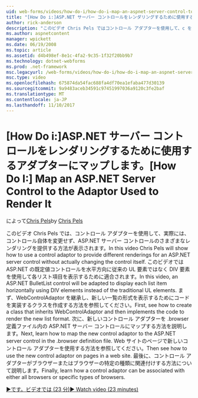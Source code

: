 ```yaml
---
uid: web-forms/videos/how-do-i/how-do-i-map-an-aspnet-server-control-to-the-adaptor-used-to-render-it
title: "[How Do i:]ASP.NET サーバー コントロールをレンダリングするために使用するアダプターにマップ |Microsoft ドキュメント"
author: rick-anderson
description: "このビデオ Chris Pels ではコントロール アダプターを使用して、c を実際に変更することがなく ASP.NET サーバー コントロールのさまざまなレンダリングを提供する方法を表示しています."
ms.author: aspnetcontent
manager: wpickett
ms.date: 06/19/2008
ms.topic: article
ms.assetid: d4b498ef-8e1c-4fa2-9c35-1f32f20bb9b7
ms.technology: dotnet-webforms
ms.prod: .net-framework
msc.legacyurl: /web-forms/videos/how-do-i/how-do-i-map-an-aspnet-server-control-to-the-adaptor-used-to-render-it
msc.type: video
ms.openlocfilehash: 675874da54fac688fa4df70ea1efaba477d30139
ms.sourcegitcommit: 9a9483aceb34591c97451997036a9120c3fe2baf
ms.translationtype: MT
ms.contentlocale: ja-JP
ms.lasthandoff: 11/10/2017
---
```

<a name="how-do-i-map-an-aspnet-server-control-to-the-adaptor-used-to-render-it"></a><span data-ttu-id="375ae-103">[How Do i:]ASP.NET サーバー コントロールをレンダリングするために使用するアダプターにマップします。</span><span class="sxs-lookup"><span data-stu-id="375ae-103">[How Do I:] Map an ASP.NET Server Control to the Adaptor Used to Render It</span></span>
====================
<span data-ttu-id="375ae-104">によって[Chris Pels](https://twitter.com/chrispels)</span><span class="sxs-lookup"><span data-stu-id="375ae-104">by [Chris Pels](https://twitter.com/chrispels)</span></span>

<span data-ttu-id="375ae-105">このビデオ Chris Pels では、コントロール アダプターを使用して、実際には、コントロール自体を変更せず、ASP.NET サーバー コントロールのさまざまなレンダリングを提供する方法が表示されます。</span><span class="sxs-lookup"><span data-stu-id="375ae-105">In this video Chris Pels will show how to use a control adaptor to provide different renderings for an ASP.NET server control without actually changing the control itself.</span></span> <span data-ttu-id="375ae-106">このビデオでは ASP.NET の既定値コントロールを水平方向に従来の UL 要素ではなく DIV 要素を使用して各リスト項目を表示するために適合されます。</span><span class="sxs-lookup"><span data-stu-id="375ae-106">In this video, an ASP.NET BulletList control will be adapted to display each list item horizontally using DIV elements instead of the traditional UL elements.</span></span> <span data-ttu-id="375ae-107">まず、WebControlAdaptor を継承し、新しい一覧の形式を表示するためにコードを実装するクラスを作成する方法を参照してください。</span><span class="sxs-lookup"><span data-stu-id="375ae-107">First, see how to create a class that inherits WebControlAdaptor and then implements the code to render the new list format.</span></span> <span data-ttu-id="375ae-108">次に、新しいコントロール アダプターを .browser 定義ファイル内の ASP.NET サーバー コントロールにマップする方法を説明します。</span><span class="sxs-lookup"><span data-stu-id="375ae-108">Next, learn how to map the new control adaptor to the ASP.NET server control in the .browser definition file.</span></span> <span data-ttu-id="375ae-109">Web サイトのページで新しいコントロール アダプターを使用する方法を参照してください。</span><span class="sxs-lookup"><span data-stu-id="375ae-109">Then see how to use the new control adaptor on pages in a web site.</span></span> <span data-ttu-id="375ae-110">最後に、コントロール アダプターがブラウザーまたはブラウザーの特定の種類に関連付けする方法について説明します。</span><span class="sxs-lookup"><span data-stu-id="375ae-110">Finally, learn how a control adaptor can be associated with either all browsers or specific types of browsers.</span></span>

[<span data-ttu-id="375ae-111">&#9654;です。ビデオでは (23 分)</span><span class="sxs-lookup"><span data-stu-id="375ae-111">&#9654; Watch video (23 minutes)</span></span>](https://channel9.msdn.com/Blogs/ASP-NET-Site-Videos/how-do-i-map-an-aspnet-server-control-to-the-adaptor-used-to-render-it)
